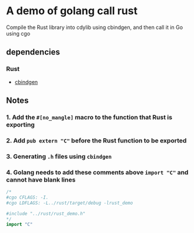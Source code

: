 # A demo of golang call rust

Compile the Rust library into cdylib using cbindgen, and then call it in Go using cgo

## dependencies

### Rust

- [cbindgen](https://github.com/eqrion/cbindgen)

## Notes

### 1. Add the `#[no_mangle]` macro to the function that Rust is exporting


### 2. Add `pub extern "C"` before the Rust function to be exported

### 3. Generating `.h` files using `cbindgen`

### 4. Golang needs to add these comments above `import "C"` and cannot have blank lines

```go
/*
#cgo CFLAGS: -I.
#cgo LDFLAGS: -L../rust/target/debug -lrust_demo

#include "../rust/rust_demo.h"
*/
import "C"
```
